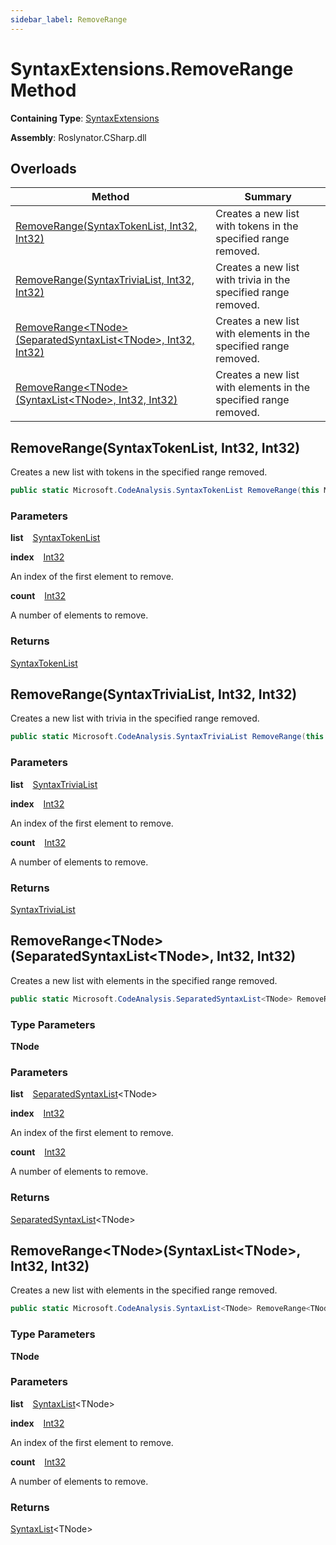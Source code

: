 ```yaml
---
sidebar_label: RemoveRange
---
```


# SyntaxExtensions\.RemoveRange Method

**Containing Type**: [SyntaxExtensions](../index.md)

**Assembly**: Roslynator\.CSharp\.dll

## Overloads

| Method | Summary |
| ------ | ------- |
| [RemoveRange(SyntaxTokenList, Int32, Int32)](#560377099) | Creates a new list with tokens in the specified range removed\. |
| [RemoveRange(SyntaxTriviaList, Int32, Int32)](#2543741306) | Creates a new list with trivia in the specified range removed\. |
| [RemoveRange&lt;TNode&gt;(SeparatedSyntaxList&lt;TNode&gt;, Int32, Int32)](#1305034856) | Creates a new list with elements in the specified range removed\. |
| [RemoveRange&lt;TNode&gt;(SyntaxList&lt;TNode&gt;, Int32, Int32)](#3807495140) | Creates a new list with elements in the specified range removed\. |

<a id="560377099"></a>

## RemoveRange\(SyntaxTokenList, Int32, Int32\) 

  
Creates a new list with tokens in the specified range removed\.

```csharp
public static Microsoft.CodeAnalysis.SyntaxTokenList RemoveRange(this Microsoft.CodeAnalysis.SyntaxTokenList list, int index, int count)
```

### Parameters

**list** &ensp; [SyntaxTokenList](https://docs.microsoft.com/en-us/dotnet/api/microsoft.codeanalysis.syntaxtokenlist)

**index** &ensp; [Int32](https://docs.microsoft.com/en-us/dotnet/api/system.int32)

An index of the first element to remove\.

**count** &ensp; [Int32](https://docs.microsoft.com/en-us/dotnet/api/system.int32)

A number of elements to remove\.

### Returns

[SyntaxTokenList](https://docs.microsoft.com/en-us/dotnet/api/microsoft.codeanalysis.syntaxtokenlist)

<a id="2543741306"></a>

## RemoveRange\(SyntaxTriviaList, Int32, Int32\) 

  
Creates a new list with trivia in the specified range removed\.

```csharp
public static Microsoft.CodeAnalysis.SyntaxTriviaList RemoveRange(this Microsoft.CodeAnalysis.SyntaxTriviaList list, int index, int count)
```

### Parameters

**list** &ensp; [SyntaxTriviaList](https://docs.microsoft.com/en-us/dotnet/api/microsoft.codeanalysis.syntaxtrivialist)

**index** &ensp; [Int32](https://docs.microsoft.com/en-us/dotnet/api/system.int32)

An index of the first element to remove\.

**count** &ensp; [Int32](https://docs.microsoft.com/en-us/dotnet/api/system.int32)

A number of elements to remove\.

### Returns

[SyntaxTriviaList](https://docs.microsoft.com/en-us/dotnet/api/microsoft.codeanalysis.syntaxtrivialist)

<a id="1305034856"></a>

## RemoveRange&lt;TNode&gt;\(SeparatedSyntaxList&lt;TNode&gt;, Int32, Int32\) 

  
Creates a new list with elements in the specified range removed\.

```csharp
public static Microsoft.CodeAnalysis.SeparatedSyntaxList<TNode> RemoveRange<TNode>(this Microsoft.CodeAnalysis.SeparatedSyntaxList<TNode> list, int index, int count) where TNode : Microsoft.CodeAnalysis.SyntaxNode
```

### Type Parameters

**TNode**

### Parameters

**list** &ensp; [SeparatedSyntaxList](https://docs.microsoft.com/en-us/dotnet/api/microsoft.codeanalysis.separatedsyntaxlist-1)&lt;TNode&gt;

**index** &ensp; [Int32](https://docs.microsoft.com/en-us/dotnet/api/system.int32)

An index of the first element to remove\.

**count** &ensp; [Int32](https://docs.microsoft.com/en-us/dotnet/api/system.int32)

A number of elements to remove\.

### Returns

[SeparatedSyntaxList](https://docs.microsoft.com/en-us/dotnet/api/microsoft.codeanalysis.separatedsyntaxlist-1)&lt;TNode&gt;

<a id="3807495140"></a>

## RemoveRange&lt;TNode&gt;\(SyntaxList&lt;TNode&gt;, Int32, Int32\) 

  
Creates a new list with elements in the specified range removed\.

```csharp
public static Microsoft.CodeAnalysis.SyntaxList<TNode> RemoveRange<TNode>(this Microsoft.CodeAnalysis.SyntaxList<TNode> list, int index, int count) where TNode : Microsoft.CodeAnalysis.SyntaxNode
```

### Type Parameters

**TNode**

### Parameters

**list** &ensp; [SyntaxList](https://docs.microsoft.com/en-us/dotnet/api/microsoft.codeanalysis.syntaxlist-1)&lt;TNode&gt;

**index** &ensp; [Int32](https://docs.microsoft.com/en-us/dotnet/api/system.int32)

An index of the first element to remove\.

**count** &ensp; [Int32](https://docs.microsoft.com/en-us/dotnet/api/system.int32)

A number of elements to remove\.

### Returns

[SyntaxList](https://docs.microsoft.com/en-us/dotnet/api/microsoft.codeanalysis.syntaxlist-1)&lt;TNode&gt;

